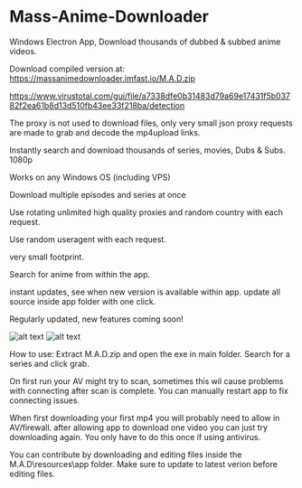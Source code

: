# Mass-Anime-Downloader
Windows Electron App, Download thousands of dubbed &amp; subbed anime videos.

Download compiled version at: https://massanimedownloader.imfast.io/M.A.D.zip

https://www.virustotal.com/gui/file/a7338dfe0b31483d79a69e17431f5b03782f2ea61b8d13d510fb43ee33f218ba/detection

The proxy is not used to download files, only very small json proxy requests are made to grab and decode the mp4upload links.

Instantly search and download thousands of series, movies, Dubs & Subs. 1080p

Works on any Windows OS (including VPS)

Download multiple episodes and series at once 

Use rotating unlimited high quality proxies and random country with each request.

Use random useragent with each request.

very small footprint.

Search for anime from within the app.

instant updates, see when new version is available within app. update all source inside app folder with one click.

Regularly updated, new features coming soon!

![alt text](https://i.imgur.com/Xe4BeoE.gif)
![alt text](https://i.imgur.com/XQc4uCH.gif)

How to use:
Extract M.A.D.zip and open the exe in main folder.
Search for a series and click grab. 

On first run your AV might try to scan, sometimes this wil cause problems with connecting after scan is complete. You can manually restart app to fix connecting issues.

When first downloading your first mp4 you will probably need to allow in AV/firewall. after allowing app to download one video you can just try downloading again. You only have to do this once if using antivirus.


You can contribute by downloading and editing files inside the M.A.D\resources\app folder. Make sure to update to latest verion before editing files. 
